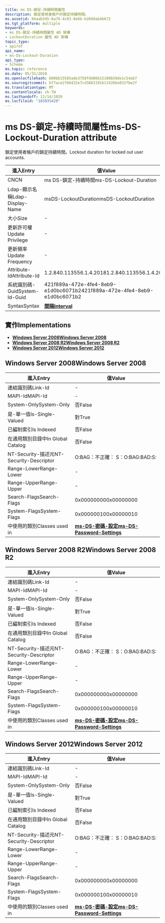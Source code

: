 ```yaml
---
title: ms DS-鎖定-持續時間屬性
description: 鎖定使用者帳戶的鎖定持續時間。
ms.assetid: 04aab345-6a79-4c03-8e6b-b2669ab4b672
ms.tgt_platform: multiple
keywords:
- ms DS-鎖定-持續時間屬性 AD 架構
- LockoutDuration 屬性 AD 架構
topic_type:
- apiref
api_name:
- ms-DS-Lockout-Duration
api_type:
- Schema
ms.topic: reference
ms.date: 05/31/2018
ms.openlocfilehash: 600bb15585ade3750fdd86615100b59de1c54ab7
ms.sourcegitcommit: b77ace27b0432e7cd3863191b11926be032fbe2f
ms.translationtype: MT
ms.contentlocale: zh-TW
ms.lasthandoff: 12/14/2020
ms.locfileid: "103935420"
---
```

# <a name="ms-ds-lockout-duration-attribute"></a><span data-ttu-id="ab0d7-105">ms DS-鎖定-持續時間屬性</span><span class="sxs-lookup"><span data-stu-id="ab0d7-105">ms-DS-Lockout-Duration attribute</span></span>

<span data-ttu-id="ab0d7-106">鎖定使用者帳戶的鎖定持續時間。</span><span class="sxs-lookup"><span data-stu-id="ab0d7-106">Lockout duration for locked out user accounts.</span></span>



| <span data-ttu-id="ab0d7-107">進入</span><span class="sxs-lookup"><span data-stu-id="ab0d7-107">Entry</span></span> | <span data-ttu-id="ab0d7-108">值</span><span class="sxs-lookup"><span data-stu-id="ab0d7-108">Value</span></span> |
|-------------------|--------------------------------------|
| <span data-ttu-id="ab0d7-109">CN</span><span class="sxs-lookup"><span data-stu-id="ab0d7-109">CN</span></span>                | <span data-ttu-id="ab0d7-110">ms DS-鎖定-持續時間</span><span class="sxs-lookup"><span data-stu-id="ab0d7-110">ms-DS-Lockout-Duration</span></span>               |
| <span data-ttu-id="ab0d7-111">Ldap-顯示名稱</span><span class="sxs-lookup"><span data-stu-id="ab0d7-111">Ldap-Display-Name</span></span> | <span data-ttu-id="ab0d7-112">msDS-LockoutDuration</span><span class="sxs-lookup"><span data-stu-id="ab0d7-112">msDS-LockoutDuration</span></span>                 |
| <span data-ttu-id="ab0d7-113">大小</span><span class="sxs-lookup"><span data-stu-id="ab0d7-113">Size</span></span>              | \-                                   |
| <span data-ttu-id="ab0d7-114">更新許可權</span><span class="sxs-lookup"><span data-stu-id="ab0d7-114">Update Privilege</span></span>  | \-                                   |
| <span data-ttu-id="ab0d7-115">更新頻率</span><span class="sxs-lookup"><span data-stu-id="ab0d7-115">Update Frequency</span></span>  | \-                                   |
| <span data-ttu-id="ab0d7-116">Attribute-Id</span><span class="sxs-lookup"><span data-stu-id="ab0d7-116">Attribute-Id</span></span>      | <span data-ttu-id="ab0d7-117">1.2.840.113556.1.4.2018</span><span class="sxs-lookup"><span data-stu-id="ab0d7-117">1.2.840.113556.1.4.2018</span></span>              |
| <span data-ttu-id="ab0d7-118">系統識別碼-Guid</span><span class="sxs-lookup"><span data-stu-id="ab0d7-118">System-Id-Guid</span></span>    | <span data-ttu-id="ab0d7-119">421f889a-472e-4fe4-8eb9-e1d0bc6071b2</span><span class="sxs-lookup"><span data-stu-id="ab0d7-119">421f889a-472e-4fe4-8eb9-e1d0bc6071b2</span></span> |
| <span data-ttu-id="ab0d7-120">Syntax</span><span class="sxs-lookup"><span data-stu-id="ab0d7-120">Syntax</span></span>            | [<span data-ttu-id="ab0d7-121">**間隔**</span><span class="sxs-lookup"><span data-stu-id="ab0d7-121">**Interval**</span></span>](s-interval.md)       |



## <a name="implementations"></a><span data-ttu-id="ab0d7-122">實作</span><span class="sxs-lookup"><span data-stu-id="ab0d7-122">Implementations</span></span>

-   [<span data-ttu-id="ab0d7-123">**Windows Server 2008**</span><span class="sxs-lookup"><span data-stu-id="ab0d7-123">**Windows Server 2008**</span></span>](#windows-server-2008)
-   [<span data-ttu-id="ab0d7-124">**Windows Server 2008 R2**</span><span class="sxs-lookup"><span data-stu-id="ab0d7-124">**Windows Server 2008 R2**</span></span>](#windows-server-2008-r2)
-   [<span data-ttu-id="ab0d7-125">**Windows Server 2012**</span><span class="sxs-lookup"><span data-stu-id="ab0d7-125">**Windows Server 2012**</span></span>](#windows-server-2012)

## <a name="windows-server-2008"></a><span data-ttu-id="ab0d7-126">Windows Server 2008</span><span class="sxs-lookup"><span data-stu-id="ab0d7-126">Windows Server 2008</span></span>



| <span data-ttu-id="ab0d7-127">進入</span><span class="sxs-lookup"><span data-stu-id="ab0d7-127">Entry</span></span> | <span data-ttu-id="ab0d7-128">值</span><span class="sxs-lookup"><span data-stu-id="ab0d7-128">Value</span></span> |
|------------------------|-----------------------------------------------------------------------|
| <span data-ttu-id="ab0d7-129">連結識別碼</span><span class="sxs-lookup"><span data-stu-id="ab0d7-129">Link-Id</span></span>                | \-                                                                    |
| <span data-ttu-id="ab0d7-130">MAPI-Id</span><span class="sxs-lookup"><span data-stu-id="ab0d7-130">MAPI-Id</span></span>                | \-                                                                    |
| <span data-ttu-id="ab0d7-131">System-Only</span><span class="sxs-lookup"><span data-stu-id="ab0d7-131">System-Only</span></span>            | <span data-ttu-id="ab0d7-132">否</span><span class="sxs-lookup"><span data-stu-id="ab0d7-132">False</span></span>                                                                 |
| <span data-ttu-id="ab0d7-133">是-單一值</span><span class="sxs-lookup"><span data-stu-id="ab0d7-133">Is-Single-Valued</span></span>       | <span data-ttu-id="ab0d7-134">對</span><span class="sxs-lookup"><span data-stu-id="ab0d7-134">True</span></span>                                                                  |
| <span data-ttu-id="ab0d7-135">已編制索引</span><span class="sxs-lookup"><span data-stu-id="ab0d7-135">Is Indexed</span></span>             | <span data-ttu-id="ab0d7-136">否</span><span class="sxs-lookup"><span data-stu-id="ab0d7-136">False</span></span>                                                                 |
| <span data-ttu-id="ab0d7-137">在通用類別目錄中</span><span class="sxs-lookup"><span data-stu-id="ab0d7-137">In Global Catalog</span></span>      | <span data-ttu-id="ab0d7-138">否</span><span class="sxs-lookup"><span data-stu-id="ab0d7-138">False</span></span>                                                                 |
| <span data-ttu-id="ab0d7-139">NT-Security-描述元</span><span class="sxs-lookup"><span data-stu-id="ab0d7-139">NT-Security-Descriptor</span></span> | <span data-ttu-id="ab0d7-140">O:BAG：不正確： S：</span><span class="sxs-lookup"><span data-stu-id="ab0d7-140">O:BAG:BAD:S:</span></span>                                                          |
| <span data-ttu-id="ab0d7-141">Range-Lower</span><span class="sxs-lookup"><span data-stu-id="ab0d7-141">Range-Lower</span></span>            | \-                                                                    |
| <span data-ttu-id="ab0d7-142">Range-Upper</span><span class="sxs-lookup"><span data-stu-id="ab0d7-142">Range-Upper</span></span>            | \-                                                                    |
| <span data-ttu-id="ab0d7-143">Search-Flags</span><span class="sxs-lookup"><span data-stu-id="ab0d7-143">Search-Flags</span></span>           | <span data-ttu-id="ab0d7-144">0x00000000</span><span class="sxs-lookup"><span data-stu-id="ab0d7-144">0x00000000</span></span>                                                            |
| <span data-ttu-id="ab0d7-145">System-Flags</span><span class="sxs-lookup"><span data-stu-id="ab0d7-145">System-Flags</span></span>           | <span data-ttu-id="ab0d7-146">0x00000010</span><span class="sxs-lookup"><span data-stu-id="ab0d7-146">0x00000010</span></span>                                                            |
| <span data-ttu-id="ab0d7-147">中使用的類別</span><span class="sxs-lookup"><span data-stu-id="ab0d7-147">Classes used in</span></span>        | [<span data-ttu-id="ab0d7-148">**ms-DS-密碼-設定**</span><span class="sxs-lookup"><span data-stu-id="ab0d7-148">**ms-DS-Password-Settings**</span></span>](c-msds-passwordsettings.md)<br/> |



## <a name="windows-server-2008-r2"></a><span data-ttu-id="ab0d7-149">Windows Server 2008 R2</span><span class="sxs-lookup"><span data-stu-id="ab0d7-149">Windows Server 2008 R2</span></span>



| <span data-ttu-id="ab0d7-150">進入</span><span class="sxs-lookup"><span data-stu-id="ab0d7-150">Entry</span></span> | <span data-ttu-id="ab0d7-151">值</span><span class="sxs-lookup"><span data-stu-id="ab0d7-151">Value</span></span> |
|------------------------|-----------------------------------------------------------------------|
| <span data-ttu-id="ab0d7-152">連結識別碼</span><span class="sxs-lookup"><span data-stu-id="ab0d7-152">Link-Id</span></span>                | \-                                                                    |
| <span data-ttu-id="ab0d7-153">MAPI-Id</span><span class="sxs-lookup"><span data-stu-id="ab0d7-153">MAPI-Id</span></span>                | \-                                                                    |
| <span data-ttu-id="ab0d7-154">System-Only</span><span class="sxs-lookup"><span data-stu-id="ab0d7-154">System-Only</span></span>            | <span data-ttu-id="ab0d7-155">否</span><span class="sxs-lookup"><span data-stu-id="ab0d7-155">False</span></span>                                                                 |
| <span data-ttu-id="ab0d7-156">是-單一值</span><span class="sxs-lookup"><span data-stu-id="ab0d7-156">Is-Single-Valued</span></span>       | <span data-ttu-id="ab0d7-157">對</span><span class="sxs-lookup"><span data-stu-id="ab0d7-157">True</span></span>                                                                  |
| <span data-ttu-id="ab0d7-158">已編制索引</span><span class="sxs-lookup"><span data-stu-id="ab0d7-158">Is Indexed</span></span>             | <span data-ttu-id="ab0d7-159">否</span><span class="sxs-lookup"><span data-stu-id="ab0d7-159">False</span></span>                                                                 |
| <span data-ttu-id="ab0d7-160">在通用類別目錄中</span><span class="sxs-lookup"><span data-stu-id="ab0d7-160">In Global Catalog</span></span>      | <span data-ttu-id="ab0d7-161">否</span><span class="sxs-lookup"><span data-stu-id="ab0d7-161">False</span></span>                                                                 |
| <span data-ttu-id="ab0d7-162">NT-Security-描述元</span><span class="sxs-lookup"><span data-stu-id="ab0d7-162">NT-Security-Descriptor</span></span> | <span data-ttu-id="ab0d7-163">O:BAG：不正確： S：</span><span class="sxs-lookup"><span data-stu-id="ab0d7-163">O:BAG:BAD:S:</span></span>                                                          |
| <span data-ttu-id="ab0d7-164">Range-Lower</span><span class="sxs-lookup"><span data-stu-id="ab0d7-164">Range-Lower</span></span>            | \-                                                                    |
| <span data-ttu-id="ab0d7-165">Range-Upper</span><span class="sxs-lookup"><span data-stu-id="ab0d7-165">Range-Upper</span></span>            | \-                                                                    |
| <span data-ttu-id="ab0d7-166">Search-Flags</span><span class="sxs-lookup"><span data-stu-id="ab0d7-166">Search-Flags</span></span>           | <span data-ttu-id="ab0d7-167">0x00000000</span><span class="sxs-lookup"><span data-stu-id="ab0d7-167">0x00000000</span></span>                                                            |
| <span data-ttu-id="ab0d7-168">System-Flags</span><span class="sxs-lookup"><span data-stu-id="ab0d7-168">System-Flags</span></span>           | <span data-ttu-id="ab0d7-169">0x00000010</span><span class="sxs-lookup"><span data-stu-id="ab0d7-169">0x00000010</span></span>                                                            |
| <span data-ttu-id="ab0d7-170">中使用的類別</span><span class="sxs-lookup"><span data-stu-id="ab0d7-170">Classes used in</span></span>        | [<span data-ttu-id="ab0d7-171">**ms-DS-密碼-設定**</span><span class="sxs-lookup"><span data-stu-id="ab0d7-171">**ms-DS-Password-Settings**</span></span>](c-msds-passwordsettings.md)<br/> |



## <a name="windows-server-2012"></a><span data-ttu-id="ab0d7-172">Windows Server 2012</span><span class="sxs-lookup"><span data-stu-id="ab0d7-172">Windows Server 2012</span></span>



| <span data-ttu-id="ab0d7-173">進入</span><span class="sxs-lookup"><span data-stu-id="ab0d7-173">Entry</span></span> | <span data-ttu-id="ab0d7-174">值</span><span class="sxs-lookup"><span data-stu-id="ab0d7-174">Value</span></span> |
|------------------------|-----------------------------------------------------------------------|
| <span data-ttu-id="ab0d7-175">連結識別碼</span><span class="sxs-lookup"><span data-stu-id="ab0d7-175">Link-Id</span></span>                | \-                                                                    |
| <span data-ttu-id="ab0d7-176">MAPI-Id</span><span class="sxs-lookup"><span data-stu-id="ab0d7-176">MAPI-Id</span></span>                | \-                                                                    |
| <span data-ttu-id="ab0d7-177">System-Only</span><span class="sxs-lookup"><span data-stu-id="ab0d7-177">System-Only</span></span>            | <span data-ttu-id="ab0d7-178">否</span><span class="sxs-lookup"><span data-stu-id="ab0d7-178">False</span></span>                                                                 |
| <span data-ttu-id="ab0d7-179">是-單一值</span><span class="sxs-lookup"><span data-stu-id="ab0d7-179">Is-Single-Valued</span></span>       | <span data-ttu-id="ab0d7-180">對</span><span class="sxs-lookup"><span data-stu-id="ab0d7-180">True</span></span>                                                                  |
| <span data-ttu-id="ab0d7-181">已編制索引</span><span class="sxs-lookup"><span data-stu-id="ab0d7-181">Is Indexed</span></span>             | <span data-ttu-id="ab0d7-182">否</span><span class="sxs-lookup"><span data-stu-id="ab0d7-182">False</span></span>                                                                 |
| <span data-ttu-id="ab0d7-183">在通用類別目錄中</span><span class="sxs-lookup"><span data-stu-id="ab0d7-183">In Global Catalog</span></span>      | <span data-ttu-id="ab0d7-184">否</span><span class="sxs-lookup"><span data-stu-id="ab0d7-184">False</span></span>                                                                 |
| <span data-ttu-id="ab0d7-185">NT-Security-描述元</span><span class="sxs-lookup"><span data-stu-id="ab0d7-185">NT-Security-Descriptor</span></span> | <span data-ttu-id="ab0d7-186">O:BAG：不正確： S：</span><span class="sxs-lookup"><span data-stu-id="ab0d7-186">O:BAG:BAD:S:</span></span>                                                          |
| <span data-ttu-id="ab0d7-187">Range-Lower</span><span class="sxs-lookup"><span data-stu-id="ab0d7-187">Range-Lower</span></span>            | \-                                                                    |
| <span data-ttu-id="ab0d7-188">Range-Upper</span><span class="sxs-lookup"><span data-stu-id="ab0d7-188">Range-Upper</span></span>            | \-                                                                    |
| <span data-ttu-id="ab0d7-189">Search-Flags</span><span class="sxs-lookup"><span data-stu-id="ab0d7-189">Search-Flags</span></span>           | <span data-ttu-id="ab0d7-190">0x00000000</span><span class="sxs-lookup"><span data-stu-id="ab0d7-190">0x00000000</span></span>                                                            |
| <span data-ttu-id="ab0d7-191">System-Flags</span><span class="sxs-lookup"><span data-stu-id="ab0d7-191">System-Flags</span></span>           | <span data-ttu-id="ab0d7-192">0x00000010</span><span class="sxs-lookup"><span data-stu-id="ab0d7-192">0x00000010</span></span>                                                            |
| <span data-ttu-id="ab0d7-193">中使用的類別</span><span class="sxs-lookup"><span data-stu-id="ab0d7-193">Classes used in</span></span>        | [<span data-ttu-id="ab0d7-194">**ms-DS-密碼-設定**</span><span class="sxs-lookup"><span data-stu-id="ab0d7-194">**ms-DS-Password-Settings**</span></span>](c-msds-passwordsettings.md)<br/> |



 

 





